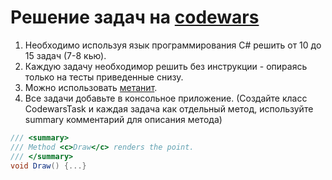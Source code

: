 # Решение задач на [codewars](https://www.codewars.com)
1. Необходимо используя язык программирования C# решить от 10 до 15 задач (7-8 кью).
2. Каждую задачу необходимор решить без инструкции - опираясь только на тесты приведенные снизу. 
3. Можно использовать [метанит](https://metanit.com/sharp/).
4. Все задачи добавьте в консольное приложение. (Создайте класс CodewarsTask и каждая задача как отдельный метод, используйте summary комментарий для описания метода)
```csharp
/// <summary>
/// Method <c>Draw</c> renders the point.
/// </summary>
void Draw() {...}
```
